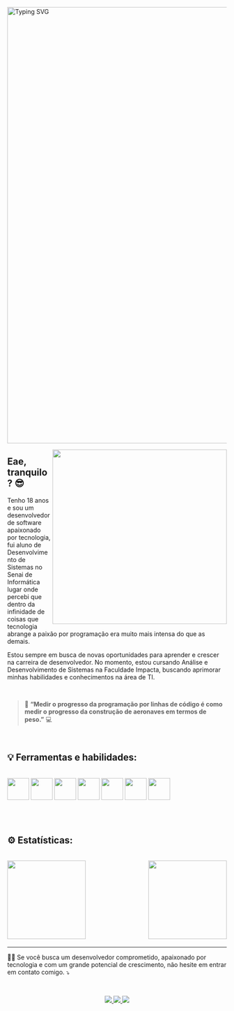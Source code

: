 <div >

  <a href="https://git.io/typing-svg"><img src="https://readme-typing-svg.demolab.com?font=Shadows+Into+Light&pause=1000&width=435&lines=Bem+vindo+ao+meu+portif%C3%B3lio" alt="Typing SVG" style='width: 1000px;'/></a>

  <img src="https://i.pinimg.com/originals/21/11/61/21116158daaeb1459b4ec0758505e1ad.gif" width="400px" align="right" />
</div>

## Eae, tranquilo?  😎

Tenho 18 anos e sou um desenvolvedor de software apaixonado por tecnologia, fui aluno de Desenvolvimento de Sistemas no Senai de Informática lugar onde percebi que dentro da infinidade de coisas que tecnologia abrange a paixão por programação era muito mais intensa do que as demais.

Estou sempre em busca de novas oportunidades para aprender e crescer na carreira de desenvolvedor. No momento, estou cursando Análise e Desenvolvimento de Sistemas na Faculdade Impacta, buscando aprimorar minhas habilidades e conhecimentos na área de TI.


<br>

> 🚀 **“Medir o progresso da programação por linhas de código é como medir o progresso da construção de aeronaves em termos de peso.”** 💻

<br>

<h2 align="left">
  💡 Ferramentas e habilidades:
</h2>

<br>

<div>
  <img height="50px" src="https://assets.univesp.br/novotec/codepen/unidade4/html5.png"/>
  <img height="50px" src="https://logospng.org/download/css-3/logo-css-3-2048.png"/>
  <img height="50px" src="https://logospng.org/download/javascript/logo-javascript-icon-1024.png"/>
  
  <img height="50px" src="https://upload.wikimedia.org/wikipedia/commons/thumb/b/b2/Bootstrap_logo.svg/1280px-Bootstrap_logo.svg.png"/>
  <img height="50px" src="https://upload.wikimedia.org/wikipedia/commons/thumb/a/a7/React-icon.svg/2300px-React-icon.svg.png"/>
  

  <img height="50px" src="https://seeklogo.com/images/C/c-sharp-c-logo-02F17714BA-seeklogo.com.png"/>
  <img height="50px" src="https://upload.wikimedia.org/wikipedia/commons/thumb/e/ee/.NET_Core_Logo.svg/2048px-.NET_Core_Logo.svg.png"/> 
  </div>

</hr>

<br><br>

<h2>⚙️ Estatísticas:</h2>

<br>

<img height="180em" align="left" src="https://github-readme-stats.vercel.app/api/top-langs/?username=Lucas-M3dina&layout=compact&langs_count=7&theme=radical&cache_seconds=1800"/>
<img height="180em" align="right" src="https://github-readme-stats.vercel.app/api?username=Lucas-M3dina&show_icons=true&theme=radical"/>

<br><br><br><br><br><br><br><br><br><br>

<hr/>

<p>
  🤙🏼 Se você busca um desenvolvedor comprometido, apaixonado por tecnologia e com um grande potencial de crescimento, não hesite em entrar em contato comigo. ⤵️
</p>

<br>

<p align="center">
 <a href="https://github.com/Lucas-M3dina" target="_blank" alt="Github">
    <img src="https://img.shields.io/badge/-Github-242424?style=for-the-badge&logo=Github&logoColor=white">
</a>

<a href="https://www.linkedin.com/in/lucas-m3dina/" target="_blank" alt="Linkedin">
  <img src="https://img.shields.io/badge/-Linkedin-0e76a8?style=for-the-badge&logo=Linkedin&logoColor=white" />
</a>

<a href="mailto:lucas.m3dina@gmail.com" target="_blank" alt="Gmail">
  <img src="https://img.shields.io/badge/-Gmail-cc3838?style=for-the-badge&logo=Gmail&logoColor=white" />
</a>
 <p/>
